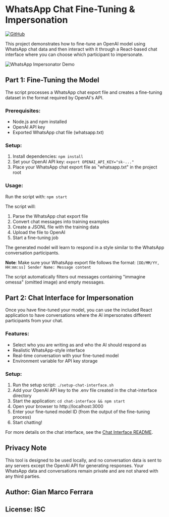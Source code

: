 # WhatsApp Chat Fine-Tuning & Impersonation

[![GitHub](https://img.shields.io/github/license/GiovanniFerrara/whatsapp-gpt-impersonator)](https://github.com/GiovanniFerrara/whatsapp-gpt-impersonator/blob/main/LICENSE)

This project demonstrates how to fine-tune an OpenAI model using WhatsApp chat data and then interact with it through a React-based chat interface where you can choose which participant to impersonate.

![WhatsApp Impersonator Demo](https://github.com/GiovanniFerrara/whatsapp-gpt-impersonator/raw/main/demo-screenshot.png)

## Part 1: Fine-Tuning the Model

The script processes a WhatsApp chat export file and creates a fine-tuning dataset in the format required by OpenAI's API.

### Prerequisites:
- Node.js and npm installed
- OpenAI API key
- Exported WhatsApp chat file (whatsapp.txt)

### Setup:
1. Install dependencies: `npm install`
2. Set your OpenAI API key: `export OPENAI_API_KEY="sk-..."`
3. Place your WhatsApp chat export file as "whatsapp.txt" in the project root

### Usage:
Run the script with: `npm start`

The script will:
1. Parse the WhatsApp chat export file
2. Convert chat messages into training examples
3. Create a JSONL file with the training data
4. Upload the file to OpenAI
5. Start a fine-tuning job

The generated model will learn to respond in a style similar to the WhatsApp conversation participants.

**Note**: Make sure your WhatsApp export file follows the format:
`[DD/MM/YY, HH:mm:ss] Sender Name: Message content`

The script automatically filters out messages containing "immagine omessa" (omitted image) and empty messages.

## Part 2: Chat Interface for Impersonation

Once you have fine-tuned your model, you can use the included React application to have conversations where the AI impersonates different participants from your chat.

### Features:
- Select who you are writing as and who the AI should respond as
- Realistic WhatsApp-style interface
- Real-time conversation with your fine-tuned model
- Environment variable for API key storage

### Setup:
1. Run the setup script: `./setup-chat-interface.sh`
2. Add your OpenAI API key to the .env file created in the chat-interface directory
3. Start the application: `cd chat-interface && npm start`
4. Open your browser to http://localhost:3000
5. Enter your fine-tuned model ID (from the output of the fine-tuning process)
6. Start chatting!

For more details on the chat interface, see the [Chat Interface README](chat-interface/README.md).

## Privacy Note

This tool is designed to be used locally, and no conversation data is sent to any servers except the OpenAI API for generating responses. Your WhatsApp data and conversations remain private and are not shared with any third parties.

## Author: Gian Marco Ferrara
## License: ISC